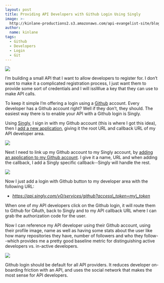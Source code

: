 ```yaml
---
layout: post
title: Providing API Developers with Github Login Using Singly
image: >-
  http://kinlane-productions2.s3.amazonaws.com/api-evangelist-site/blog/singly-plus-github.png
author:
  name: kinlane
tags:
  - Github
  - Developers
  - Login
  - Git
---
```

[![](https://s3.amazonaws.com/kinlane-productions2/singly/singly-plus-github.png)](https://singly.com/docs/github)

I’m building a small API that I want to allow developers to register for. I don’t want to make it a complicated registration process, I just want them to provide some sort of credentials and I will issWue a key that they can use to make API calls.

To keep it simple I’m offering a login using a [Github](http://www.github.com "Github") account. Every developer has a Github account right? Well if they don’t, they should. The easiest way there is to enable your API with a Github login is Singly.

Using [Singly](http://www.singly.com "Singly"), I sign in with my Github account (this is where I got this idea), then I [add a new application](https://singly.com/apps/new), giving it the root URL and callback URL of my API developer area.

[![](https://s3.amazonaws.com/kinlane-productions2/singly/Singly-Application-Github.png)](https://singly.com/apps/new)

Next I need to link up my Github account to my Singly account, by [adding an application to my Github account](https://github.com/settings/applications). I give it a name, URL and when adding the callback, I add a Singly specific callback--Singly will handle the rest.

![](https://s3.amazonaws.com/kinlane-productions2/singly/Github-App-Settings.png)

Now I just add a login with Github button to my developer area with the following URL: 

*   _https://api.singly.com/v0/services/github?access\_token=my\_token_

When one of my API developers click on the Github login, it will route them to Github for OAuth, back to Singly and to my API callback URL where I can grab the authorization code for the user.

Now I can reference my API developer using their Github account, using their profile image, name as well as having some stats about the user like how many repositories they have, number of followers and who they follow--which provides me a pretty good baseline metric for distinguishing active developers vs. in-active developers.

[![](https://s3.amazonaws.com/kinlane-productions2/kinlane-github.png)](https://github.com/kinlane)

Github login should be default for all API providers. It reduces developer on-boarding friction with an API, and uses the social network that makes the most sense for API developers.